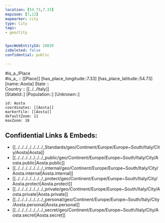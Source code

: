 ```yaml
---
location: [54.73,7.33] 
mapzoom: [7,12] 
mapmarker: city 
type: City
tags:
- geo/City


SpocWebEntityId: 28839
isDeleted: false
confidential: public

---
```

#is_a_/Place  
#is_a_ :: [[Place]] 
[has_place_longitude::7.33] 
[has_place_latitude::54.73] 
[name::Aosta] 
State ::  
Country :: [[../../Italy]]  
[StateId::] 
[Population::] 
[Unknown::] 


```leaflet
id: Aosta
coordinates: [[Aosta]] 
markerFile: [[Aosta]] 
defaultZoom: 11 
maxZoom: 18
```


## Confidential Links & Embeds: 
- [[../../../../../../../_Standards/geo/Continent/Europe/Europe~South/Italy/City/Aosta|Aosta]] 
- [[../../../../../../../_public/geo/Continent/Europe/Europe~South/Italy/City/Aosta.public|Aosta.public]] 
- [[../../../../../../../_internal/geo/Continent/Europe/Europe~South/Italy/City/Aosta.internal|Aosta.internal]] 
- [[../../../../../../../_protect/geo/Continent/Europe/Europe~South/Italy/City/Aosta.protect|Aosta.protect]] 
- [[../../../../../../../_private/geo/Continent/Europe/Europe~South/Italy/City/Aosta.private|Aosta.private]] 
- [[../../../../../../../_personal/geo/Continent/Europe/Europe~South/Italy/City/Aosta.personal|Aosta.personal]] 
- [[../../../../../../../_secret/geo/Continent/Europe/Europe~South/Italy/City/Aosta.secret|Aosta.secret]] 
